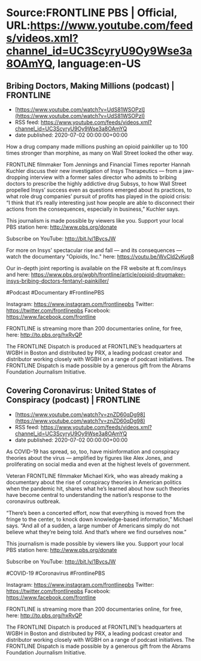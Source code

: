 # Source:FRONTLINE PBS | Official, URL:https://www.youtube.com/feeds/videos.xml?channel_id=UC3ScyryU9Oy9Wse3a8OAmYQ, language:en-US

## Bribing Doctors, Making Millions (podcast) | FRONTLINE
 - [https://www.youtube.com/watch?v=UdS81WSOPzI](https://www.youtube.com/watch?v=UdS81WSOPzI)
 - RSS feed: https://www.youtube.com/feeds/videos.xml?channel_id=UC3ScyryU9Oy9Wse3a8OAmYQ
 - date published: 2020-07-02 00:00:00+00:00

How a drug company made millions pushing an opioid painkiller up to 100 times stronger than morphine, as many on Wall Street looked the other way.

FRONTLINE filmmaker Tom Jennings and Financial Times reporter Hannah Kuchler discuss their new investigation of Insys Therapeutics — from a jaw-dropping interview with a former sales director who admits to bribing doctors to prescribe the highly addictive drug Subsys, to how Wall Street propelled Insys’ success even as questions emerged about its practices, to what role drug companies’ pursuit of profits has played in the opioid crisis: “I think that it’s really interesting just how people are able to disconnect their actions from the consequences, especially in business,” Kuchler says.

This journalism is made possible by viewers like you. Support your local PBS station here: http://www.pbs.org/donate

Subscribe on YouTube: http://bit.ly/1BycsJW

For more on Insys' spectacular rise and fall — and its consequences — watch the documentary "Opioids, Inc." here: https://youtu.be/WvCld2vKug8

Our in-depth joint reporting is available on the FR website at ft.com/insys and here: https://www.pbs.org/wgbh/frontline/article/opioid-drugmaker-insys-bribing-doctors-fentanyl-painkiller/

#Podcast #Documentary #FrontlinePBS 

Instagram: https://www.instagram.com/frontlinepbs
Twitter: https://twitter.com/frontlinepbs
Facebook: https://www.facebook.com/frontline

FRONTLINE is streaming more than 200 documentaries online, for free, here: http://to.pbs.org/hxRvQP 

The FRONTLINE Dispatch is produced at FRONTLINE’s headquarters at WGBH in Boston and distributed by PRX, a leading podcast creator and distributor working closely with WGBH on a range of podcast initiatives. The FRONTLINE Dispatch is made possible by a generous gift from the Abrams Foundation Journalism Initiative.

## Covering Coronavirus: United States of Conspiracy (podcast) | FRONTLINE
 - [https://www.youtube.com/watch?v=znZD60qDg98](https://www.youtube.com/watch?v=znZD60qDg98)
 - RSS feed: https://www.youtube.com/feeds/videos.xml?channel_id=UC3ScyryU9Oy9Wse3a8OAmYQ
 - date published: 2020-07-02 00:00:00+00:00

As COVID-19 has spread, so, too, have misinformation and conspiracy theories about the virus — amplified by figures like Alex Jones, and proliferating on social media and even at the highest levels of government.

Veteran FRONTLINE filmmaker Michael Kirk, who was already making a documentary about the rise of conspiracy theories in American politics when the pandemic hit, shares what he’s learned about how such theories have become central to understanding the nation’s response to the coronavirus outbreak.

“There’s been a concerted effort, now that everything is moved from the fringe to the center, to knock down knowledge-based information,” Michael says. “And all of a sudden, a large number of Americans simply do not believe what they’re being told. And that’s where we find ourselves now.”

This journalism is made possible by viewers like you. Support your local PBS station here: http://www.pbs.org/donate

Subscribe on YouTube: http://bit.ly/1BycsJW

#COVID-19 #Coronavirus #FrontlinePBS 

Instagram: https://www.instagram.com/frontlinepbs
Twitter: https://twitter.com/frontlinepbs
Facebook: https://www.facebook.com/frontline

FRONTLINE is streaming more than 200 documentaries online, for free, here: http://to.pbs.org/hxRvQP 

The FRONTLINE Dispatch is produced at FRONTLINE’s headquarters at WGBH in Boston and distributed by PRX, a leading podcast creator and distributor working closely with WGBH on a range of podcast initiatives. The FRONTLINE Dispatch is made possible by a generous gift from the Abrams Foundation Journalism Initiative.

